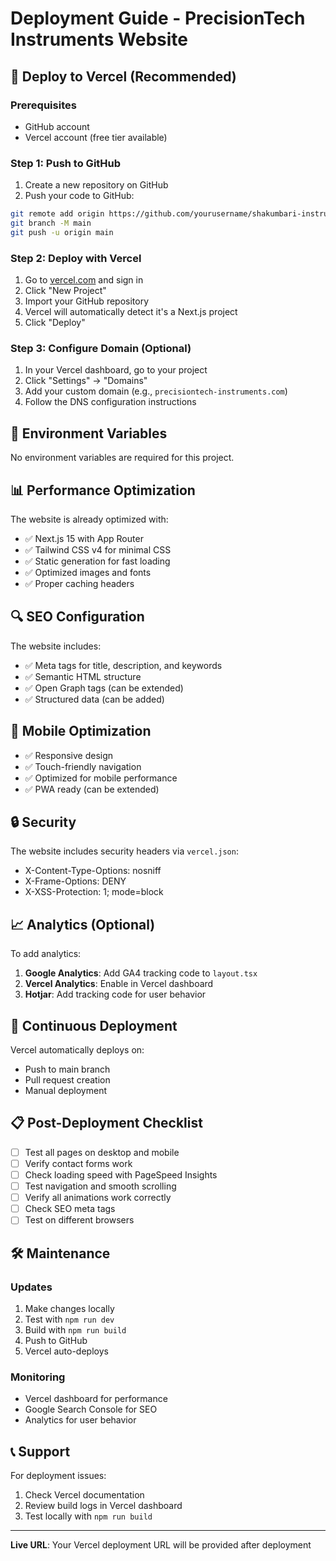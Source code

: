 # Deployment Guide - PrecisionTech Instruments Website

## 🚀 Deploy to Vercel (Recommended)

### Prerequisites
- GitHub account
- Vercel account (free tier available)

### Step 1: Push to GitHub

1. Create a new repository on GitHub
2. Push your code to GitHub:

```bash
git remote add origin https://github.com/yourusername/shakumbari-instruments-next.git
git branch -M main
git push -u origin main
```

### Step 2: Deploy with Vercel

1. Go to [vercel.com](https://vercel.com) and sign in
2. Click "New Project"
3. Import your GitHub repository
4. Vercel will automatically detect it's a Next.js project
5. Click "Deploy"

### Step 3: Configure Domain (Optional)

1. In your Vercel dashboard, go to your project
2. Click "Settings" → "Domains"
3. Add your custom domain (e.g., `precisiontech-instruments.com`)
4. Follow the DNS configuration instructions

## 🔧 Environment Variables

No environment variables are required for this project.

## 📊 Performance Optimization

The website is already optimized with:
- ✅ Next.js 15 with App Router
- ✅ Tailwind CSS v4 for minimal CSS
- ✅ Static generation for fast loading
- ✅ Optimized images and fonts
- ✅ Proper caching headers

## 🔍 SEO Configuration

The website includes:
- ✅ Meta tags for title, description, and keywords
- ✅ Semantic HTML structure
- ✅ Open Graph tags (can be extended)
- ✅ Structured data (can be added)

## 📱 Mobile Optimization

- ✅ Responsive design
- ✅ Touch-friendly navigation
- ✅ Optimized for mobile performance
- ✅ PWA ready (can be extended)

## 🔒 Security

The website includes security headers via `vercel.json`:
- X-Content-Type-Options: nosniff
- X-Frame-Options: DENY
- X-XSS-Protection: 1; mode=block

## 📈 Analytics (Optional)

To add analytics:

1. **Google Analytics**: Add GA4 tracking code to `layout.tsx`
2. **Vercel Analytics**: Enable in Vercel dashboard
3. **Hotjar**: Add tracking code for user behavior

## 🔄 Continuous Deployment

Vercel automatically deploys on:
- Push to main branch
- Pull request creation
- Manual deployment

## 📋 Post-Deployment Checklist

- [ ] Test all pages on desktop and mobile
- [ ] Verify contact forms work
- [ ] Check loading speed with PageSpeed Insights
- [ ] Test navigation and smooth scrolling
- [ ] Verify all animations work correctly
- [ ] Check SEO meta tags
- [ ] Test on different browsers

## 🛠 Maintenance

### Updates
1. Make changes locally
2. Test with `npm run dev`
3. Build with `npm run build`
4. Push to GitHub
5. Vercel auto-deploys

### Monitoring
- Vercel dashboard for performance
- Google Search Console for SEO
- Analytics for user behavior

## 📞 Support

For deployment issues:
1. Check Vercel documentation
2. Review build logs in Vercel dashboard
3. Test locally with `npm run build`

---

**Live URL**: Your Vercel deployment URL will be provided after deployment 